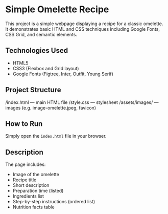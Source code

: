 # Simple Omelette Recipe

This project is a simple webpage displaying a recipe for a classic omelette. It demonstrates basic HTML and CSS techniques including Google Fonts, CSS Grid, and semantic elements.


## Technologies Used

- HTML5  
- CSS3 (Flexbox and Grid layout)  
- Google Fonts (Figtree, Inter, Outfit, Young Serif)  

## Project Structure

/index.html — main HTML file
/style.css — stylesheet
/assets/images/ — images (e.g. image-omelette.jpeg, favicon)

## How to Run

Simply open the `index.html` file in your browser.

## Description

The page includes:

- Image of the omelette  
- Recipe title  
- Short description  
- Preparation time (listed)  
- Ingredients list  
- Step-by-step instructions (ordered list)  
- Nutrition facts table  
